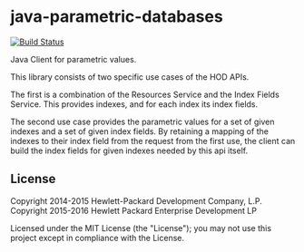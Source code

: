 # java-parametric-databases

[![Build Status](https://travis-ci.org/hpe-idol/java-parametric-databases.svg?branch=master)](https://travis-ci.org/hpe-idol/java-parametric-databases)

Java Client for parametric values.

This library consists of two specific use cases of the HOD APIs.

The first is a combination of the Resources Service and the Index Fields Service. This provides indexes,
and for each index its index fields.

The second use case provides the parametric values for a set of given indexes and a set of given index fields.
By retaining a mapping of the indexes to their index field from the request from the first use, the client can
build the index fields for given indexes needed by this api itself.

## License
Copyright 2014-2015 Hewlett-Packard Development Company, L.P.
Copyright 2015-2016 Hewlett Packard Enterprise Development LP

Licensed under the MIT License (the "License"); you may not use this project except in compliance with the License.

